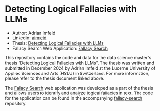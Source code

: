 # Detecting Logical Fallacies with LLMs

- Author: Adrian Imfeld
- LinkedIn: [aimfeld](https://www.linkedin.com/in/aimfeld/)
- Thesis: [Detecting Logical Fallacies with LLMs](Thesis_HSLU_Adrian_Imfeld.pdf)
- Fallacy Search Web Application: [Fallacy Search](https://fallacy-search.streamlit.app/)

This repository contains the code and data for the data science master's thesis "Detecting Logical Fallacies with LLMs". The thesis was written and submitted in December 2024 by Adrian Imfeld at the Lucerne University of Applied Sciences and Arts (HSLU) in Switzerland. For more information, please refer to the thesis document linked above.

The [Fallacy Search](https://fallacy-search.streamlit.app/) web application was developed as a part of the thesis and allows users to identify and analyze logical fallacies in text. The code for the application can be found in the accompanying [fallacy-search](https://github.com/aimfeld/fallacy-search) repository.


